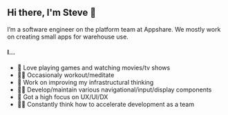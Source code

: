 ## Hi there, I'm Steve 👋

I’m a software engineer on the platform team at Appshare. We mostly work on creating small apps for warehouse use.

#### I...
- 🦥 Love playing games and watching movies/tv shows
- 💪🏼 Occasionaly workout/meditate
- 🔭 Work on improving my infrastructural thinking
- 💅🏼 Develop/maintain various navigational/input/display components
- 👀 Got a high focus on UX/UI/DX
- 🤝🏻 Constantly think how to accelerate development as a team
